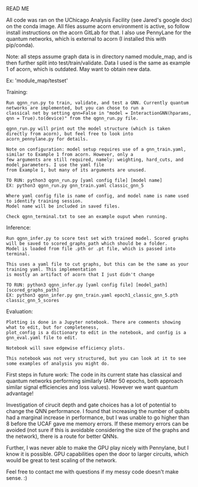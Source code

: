 READ ME

All code was ran on the UChicago Analysis Facility (see Jared's google doc) on the conda image. All files assume acorn environment is active, so follow install instructions on the acorn GitLab for that. I also use PennyLane for the quantum networks, which is external to acorn (I installed this with pip/conda).

Note: all steps assume graph data is in directory named module_map, and is then further split into test/train/validate. Data I used is the same as example 1 of acorn, which is outdated. May want to obtain new data.


Ex: 'module_map/testset'

Training:

    Run qgnn_run.py to train, validate, and test a GNN. Currently quantum networks are implemented, but you can chose to run a    
    classical net by setting qnn=False in "model = InteractionGNN(hparams, qnn = True).to(device)" from the qgnn_run.py file.

    qgnn_run.py will print out the model structure (which is taken directly from acorn), but feel free to look into 
    acorn_pennylane.py for details.

    Note on configuration: model setup requires use of a gnn_train.yaml, similar to Example 1 from acorn. However, only a
    few arguments are still required, namely: weighting, hard_cuts, and model_parameters. I use the yaml file 
    from Example 1, but many of its arguments are unused.

    TO RUN: python3 qgnn_run.py [yaml config file] [model name]
    EX: python3 qgnn_run.py gnn_train.yaml classic_gnn_5

    Where yaml config file is name of config, and model name is name used to identify training session. 
    Model name will be included in saved files.

    Check qgnn_terminal.txt to see an example ouput when running.


Inference:

    Run qgnn_infer.py to score test set with trained model. Scored graphs will be saved to scored_graphs_path which should be a folder.
    Model is loaded from file .pth or .pt file, which is passed into terminal.

    This uses a yaml file to cut graphs, but this can be the same as your training yaml. This implementation 
    is mostly an artifact of acorn that I just didn't change

    TO RUN: python3 qgnn_infer.py [yaml config file] [model_path] [scored_graphs_path]
    EX: python3 qgnn_infer.py gnn_train.yaml epoch1_classic_gnn_5.pth classic_gnn_5_scores


Evaluation:

    Plotting is done in a Jupyter notebook. There are comments showing what to edit, but for completeness, 
    plot_config is a dictionary to edit in the notebook, and config is a gnn_eval.yaml file to edit.

    Notebook will save edgewise efficiency plots.

    This notebook was not very structured, but you can look at it to see some examples of analysis you might do.

First steps in future work: The code in its current state has classical and quantum networks performing similarly (After 50 epochs, both approach similar signal efficiencies and loss values). However we want quantum advantage! 

Investigation of cirucit depth and gate choices has a lot of potential to change the QNN performance. I found that increasing the number of qubits had a marginal increase in performance, but I was unable to go higher than 8 before the UCAF gave me memory errors. If these memory errors can be avoided (not sure if this is avoidable considering the size of the graphs and the network), there is a route for better QNNs. 

Further, I was never able to make the GPU play nicely with Pennylane, but I know it is possible. GPU capabilities open the door to larger circuits, which would be great to test scaling of the network. 

Feel free to contact me with questions if my messy code doesn't make sense. :)





